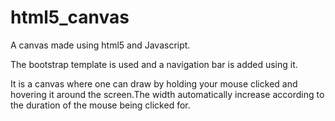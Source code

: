 # html5_canvas
 A canvas made using html5 and Javascript.
 
 The bootstrap template is used and a navigation bar is added using it.

It is a canvas where one can draw by holding your mouse clicked and hovering it around the screen.The width automatically increase according to the duration of the mouse being clicked for.
